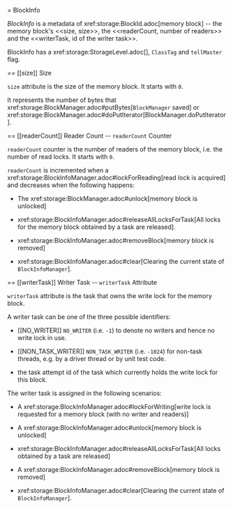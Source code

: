 = BlockInfo

*BlockInfo* is a metadata of xref:storage:BlockId.adoc[memory block] -- the memory block's <<size, size>>, the <<readerCount, number of readers>> and the <<writerTask, id of the writer task>>.

BlockInfo has a xref:storage:StorageLevel.adoc[], `ClassTag` and `tellMaster` flag.

== [[size]] Size

`size` attribute is the size of the memory block. It starts with `0`.

It represents the number of bytes that xref:storage:BlockManager.adoc#putBytes[`BlockManager` saved] or xref:storage:BlockManager.adoc#doPutIterator[BlockManager.doPutIterator].

== [[readerCount]] Reader Count -- `readerCount` Counter

`readerCount` counter is the number of readers of the memory block, i.e. the number of read locks. It starts with `0`.

`readerCount` is incremented when a xref:storage:BlockInfoManager.adoc#lockForReading[read lock is acquired] and decreases when the following happens:

* The xref:storage:BlockManager.adoc#unlock[memory block is unlocked]

* xref:storage:BlockInfoManager.adoc#releaseAllLocksForTask[All locks for the memory block obtained by a task are released].

* xref:storage:BlockInfoManager.adoc#removeBlock[memory block is removed]

* xref:storage:BlockInfoManager.adoc#clear[Clearing the current state of `BlockInfoManager`].

== [[writerTask]] Writer Task -- `writerTask` Attribute

`writerTask` attribute is the task that owns the write lock for the memory block.

A writer task can be one of the three possible identifiers:

* [[NO_WRITER]] `NO_WRITER` (i.e. `-1`) to denote no writers and hence no write lock in use.

* [[NON_TASK_WRITER]] `NON_TASK_WRITER` (i.e. `-1024`) for non-task threads, e.g. by a driver thread or by unit test code.

* the task attempt id of the task which currently holds the write lock for this block.

The writer task is assigned in the following scenarios:

* A xref:storage:BlockInfoManager.adoc#lockForWriting[write lock is requested for a memory block (with no writer and readers)]

* A xref:storage:BlockInfoManager.adoc#unlock[memory block is unlocked]

* xref:storage:BlockInfoManager.adoc#releaseAllLocksForTask[All locks obtained by a task are released]

* A xref:storage:BlockInfoManager.adoc#removeBlock[memory block is removed]

* xref:storage:BlockInfoManager.adoc#clear[Clearing the current state of `BlockInfoManager`].

